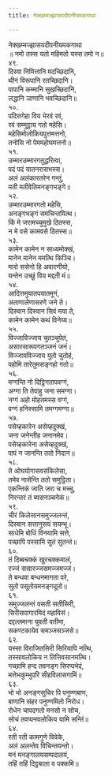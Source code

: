 ```yaml
---
title: नेक्खम्मज्झासयदीपनीयमकगाथा

---
```

नेक्खम्मज्झासयदीपनीयमकगाथा  
॥ नमो तस्स यतो महिमतो यस्स तमो न॥  
४९.  
दिस्वा निमित्तानि मदच्छिदानि,  
थीनं विरूपानि रतच्छिदानि।  
पापानि कम्मानि सुखच्छिदानि,  
लद्धानि ञाणानि भवच्छिदानि॥  
५०.  
पदित्तगेहा विय भेरवं रवं,  
रवं सम्मुट्ठाय गतो महेसि।  
महेसिमोलोकियपुत्तमत्तनो,  
तनोसि नो पेममहोघमत्तनो॥  
५१.  
उम्मारउम्मारगतुद्धरित्वा,  
पदं पदं यातनरासभस्स।  
अलं अलंकारतरेन गन्तुं,  
मती मतीवेतिमनङ्गभङ्गे॥  
५२.  
उम्मारउम्मारगतो महेसि,  
अनङ्गभङ्गं समचिन्तयित्थ।  
किं मे जरामच्‍चुमुखे ठितस्स,  
न मे वसे कामवसे ठितस्स॥  
५३.  
कामेन कामेन न साध्यमोक्खं,  
मानेन मानेन ममत्थि किञ्‍चि।  
मारो ससेनो हि अवारणीयो,  
यन्तेन उच्छुं विय मद्दती मं॥  
५४.  
आदित्तमुयातपयातमूनं,  
अताणालेणासरणे जने ते।  
दिस्वान दिस्वान सिवं मया ते,  
कामेन कामेन कथं विनेय्य॥  
५५.  
विज्‍जाविज्‍जाय चुतञ्‍चुपेतं,  
असारसारूपगतञ्‍जनं जनं।  
विज्‍जायविज्‍जाय युतो चुतोहं,  
पहोमि तारेतुमसङ्गहो गतो॥  
५६.  
मग्गन्ति नो दिट्ठिगतापवग्गं,  
अग्गा ति तेवाहु जना समग्गा।  
नग्गं अहो मोहतमस्स वग्गं,  
वग्गं हनिस्सामि तमग्गमग्गा॥  
५७.  
पसेय्हकारेन असेय्हदुक्खं,  
जना जनेन्तीह जनानमेव।  
पसेय्हकारेना असेय्हदुक्खं,  
पापं न जानन्ति ततो निदानं॥  
५८.  
ते ओघयोगासवसंकिलेसा,  
तमेव नासेन्ति ततो समुट्ठिता।  
एकन्तिकं जाति जरा च मच्‍चु,  
निरन्तरं तं ब्यसनञ्‍चनेकं॥  
५९.  
चीरं किलेसानसमुज्‍जलन्तं,  
दिस्वान सत्तानुसयं सयम्भू।  
साधेमि बोधिं विनयामि सत्ते,  
पच्छापि पस्सामि सुतं सुतन्तं॥  
६०.  
तं दिब्बचक्‍कं खुरचक्‍कमालं,  
रज्‍जं ससारज्‍जसमज्‍जमज्‍जं।  
ते बन्धवा बन्धनमागता परे,  
सुतो पसूतोयमनङ्गदूतो॥  
६१.  
समुज्‍जलन्तं वसती सतीसिरी,  
सिरीसपागारमिदं महाविसं।  
दद्दल्‍लमाना युवती वतीमा,  
सकण्टकायेव समञ्‍जसञ्‍जसे॥  
६२.  
यस्सा विराजितसिरी सिरियापि नत्थि,  
तस्सावलोकिय न तित्तिवसानमत्थि।  
गच्छामि हन्द तवनङ्ग सिरप्पभेदं,  
मत्तेभकुम्भुपरि सीहविलासगामिं॥  
६३.  
भो भो अनङ्गसुचिर पि पनुण्णबाण,  
बाणानि संहर पनुण्णमितो निरोध।  
रोधेन चापदगतो मनसो न सोच,  
सोचं तवप्पनवलोकिय यामि सन्तिं॥  
६४.  
रती रती कामगुणे विवेके,  
अलं अलन्तेव विचिन्तयन्तो।  
मनं मनङ्गालयसम्पदालयं,  
तहिं तहिं दिट्ठबाला व पक्‍कमि॥  